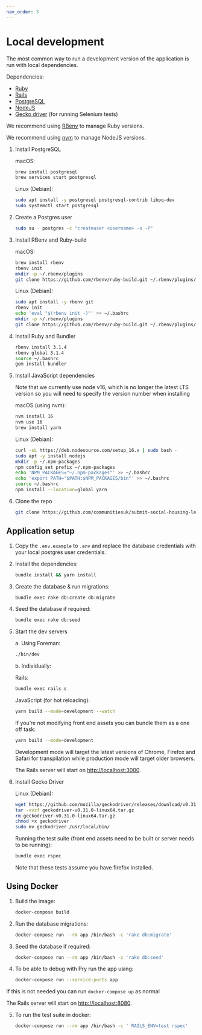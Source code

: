 ```yaml
---
nav_order: 3
---
```


# Local development

The most common way to run a development version of the application is run with local dependencies.

Dependencies:

- [Ruby](https://www.ruby-lang.org/en/)
- [Rails](https://rubyonrails.org/)
- [PostgreSQL](https://www.postgresql.org/)
- [NodeJS](https://nodejs.org/en/)
- [Gecko driver](https://github.com/mozilla/geckodriver/releases) (for running Selenium tests)

We recommend using [RBenv](https://github.com/rbenv/rbenv) to manage Ruby versions.

We recommend using [nvm](https://github.com/nvm-sh/nvm) to manage NodeJS versions.

1. Install PostgreSQL

    macOS:

    ```bash
    brew install postgresql
    brew services start postgresql
    ```

    Linux (Debian):

    ```bash
    sudo apt install -y postgresql postgresql-contrib libpq-dev
    sudo systemctl start postgresql
    ```

2. Create a Postgres user

    ```bash
    sudo su - postgres -c "createuser <username> -s -P"
    ```

3. Install RBenv and Ruby-build

    macOS:

    ```bash
    brew install rbenv
    rbenv init
    mkdir -p ~/.rbenv/plugins
    git clone https://github.com/rbenv/ruby-build.git ~/.rbenv/plugins/ruby-build
    ```

    Linux (Debian):

    ```bash
    sudo apt install -y rbenv git
    rbenv init
    echo 'eval "$(rbenv init -)"' >> ~/.bashrc
    mkdir -p ~/.rbenv/plugins
    git clone https://github.com/rbenv/ruby-build.git ~/.rbenv/plugins/ruby-build
    ```

4. Install Ruby and Bundler

    ```bash
    rbenv install 3.1.4
    rbenv global 3.1.4
    source ~/.bashrc
    gem install bundler
    ```

5. Install JavaScript dependencies

   Note that we currently use node v16, which is no longer the latest LTS version so you will need to specify the version number when installing

    macOS (using nvm):
   ```bash
   nvm install 16
   nvm use 16
   brew install yarn
   ```

    Linux (Debian):

    ```bash
    curl -sL https://deb.nodesource.com/setup_16.x | sudo bash -
    sudo apt -y install nodejs
    mkdir -p ~/.npm-packages
    npm config set prefix ~/.npm-packages
    echo 'NPM_PACKAGES="~/.npm-packages"' >> ~/.bashrc
    echo 'export PATH="$PATH:$NPM_PACKAGES/bin"' >> ~/.bashrc
    source ~/.bashrc
    npm install --location=global yarn
    ```

6. Clone the repo

    ```bash
    git clone https://github.com/communitiesuk/submit-social-housing-lettings-and-sales-data.git
    ```

## Application setup

1. Copy the `.env.example` to `.env` and replace the database credentials with your local postgres user credentials.

2. Install the dependencies:

    ```bash
    bundle install && yarn install
    ```

3. Create the database & run migrations:

    ```bash
    bundle exec rake db:create db:migrate
    ```

4. Seed the database if required:

    ```bash
    bundle exec rake db:seed
    ```

5. Start the dev servers

    a. Using Foreman:

    ```bash
    ./bin/dev
    ```

    b. Individually:

    Rails:

    ```bash
    bundle exec rails s
    ```

    JavaScript (for hot reloading):

    ```bash
    yarn build --mode=development --watch
    ```

    If you’re not modifying front end assets you can bundle them as a one off task:

    ```bash
    yarn build --mode=development
    ```

    Development mode will target the latest versions of Chrome, Firefox and Safari for transpilation while production mode will target older browsers.

    The Rails server will start on <http://localhost:3000>.

6. Install Gecko Driver

    Linux (Debian):

    ```bash
    wget https://github.com/mozilla/geckodriver/releases/download/v0.31.0/geckodriver-v0.31.0-linux64.tar.gz
    tar -xvzf geckodriver-v0.31.0-linux64.tar.gz
    rm geckodriver-v0.31.0-linux64.tar.gz
    chmod +x geckodriver
    sudo mv geckodriver /usr/local/bin/
    ```

    Running the test suite (front end assets need to be built or server needs to be running):

    ```bash
    bundle exec rspec
    ```
   
    Note that these tests assume you have firefox installed.

## Using Docker

1. Build the image:

    ```bash
    docker-compose build
    ```

2. Run the database migrations:

    ```bash
    docker-compose run --rm app /bin/bash -c 'rake db:migrate'
    ```

3. Seed the database if required:

    ```bash
    docker-compose run --rm app /bin/bash -c 'rake db:seed'
    ```

4. To be able to debug with Pry run the app using:

    ```bash
    docker-compose run --service-ports app
    ```

If this is not needed you can run `docker-compose up` as normal

The Rails server will start on <http://localhost:8080>.

5. To run the test suite in docker:

    ```bash
    docker-compose run --rm app /bin/bash -c ' RAILS_ENV=test rspec'
    ```
